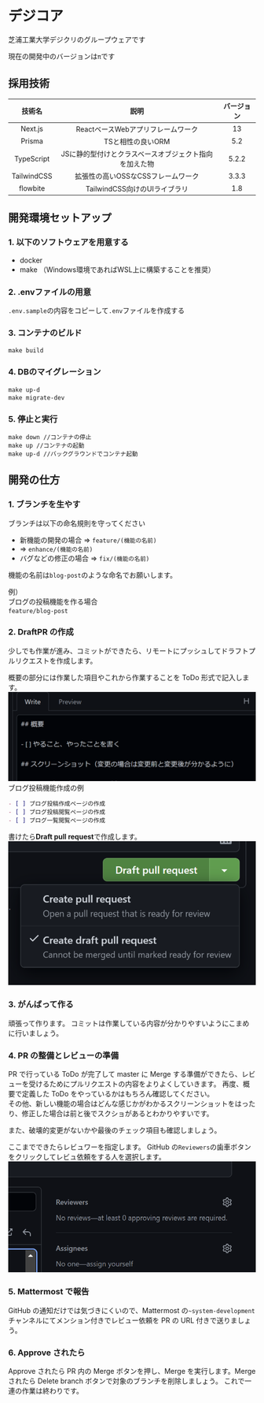 # デジコア

芝浦工業大学デジクリのグループウェアです

現在の開発中のバージョンは`π`です

## 採用技術

技術名|説明|バージョン
:-:|:-:|:-:
Next.js|ReactベースWebアプリフレームワーク|13
Prisma|TSと相性の良いORM|5.2
TypeScript|JSに静的型付けとクラスベースオブジェクト指向を加えた物|5.2.2
TailwindCSS|拡張性の高いOSSなCSSフレームワーク|3.3.3
flowbite|TailwindCSS向けのUIライブラリ|1.8

## 開発環境セットアップ

### 1. 以下のソフトウェアを用意する
- docker
- make
（Windows環境であればWSL上に構築することを推奨）

### 2. .envファイルの用意

`.env.sample`の内容をコピーして`.env`ファイルを作成する

### 3. コンテナのビルド

```
make build
```

### 4. DBのマイグレーション

```
make up-d
make migrate-dev
```

### 5. 停止と実行

```
make down //コンテナの停止
make up //コンテナの起動
make up-d //バックグラウンドでコンテナ起動
```

## 開発の仕方

### 1. ブランチを生やす

ブランチは以下の命名規則を守ってください

- 新機能の開発の場合 => `feature/(機能の名前)`
- => `enhance/(機能の名前)`
- バグなどの修正の場合 => `fix/(機能の名前)`

機能の名前は`blog-post`のような命名でお願いします。

例）  
ブログの投稿機能を作る場合  
`feature/blog-post`

### 2. DraftPR の作成

少しでも作業が進み、コミットができたら、リモートにプッシュしてドラフトプルリクエストを作成します。

概要の部分には作業した項目やこれから作業することを ToDo 形式で記入します。
![pr概要](./doc/image/pr-gaiyo.png)
ブログ投稿機能作成の例

```markdown
- [ ] ブログ投稿作成ページの作成
- [ ] ブログ投稿閲覧ページの作成
- [ ] ブログ一覧閲覧ページの作成
```

書けたら**Draft pull request**で作成します。
![draft-pr](./doc/image/pr-draft.png)

### 3. がんばって作る

頑張って作ります。
コミットは作業している内容が分かりやすいようにこまめに行いましょう。

### 4. PR の整備とレビューの準備

PR で行っている ToDo が完了して master に Merge する準備ができたら、レビューを受けるためにプルリクエストの内容をよりよくしていきます。
再度、概要で定義した ToDo をやっているかはもちろん確認してください。  
その他、新しい機能の場合はどんな感じかがわかるスクリーンショットをはったり、修正した場合は前と後でスクショがあるとわかりやすいです。

また、破壊的変更がないかや最後のチェック項目も確認しましょう。

ここまでできたらレビュワーを指定します。
GitHub の`Reviewers`の歯車ボタンをクリックしてレビュ依頼をする人を選択します。
![レビュワー指定](./doc/image/pr-reviewer.png)

### 5. Mattermost で報告

GitHub の通知だけでは気づきにくいので、Mattermost の`~system-development`チャンネルにてメンション付きでレビュー依頼を PR の URL 付きで送りましょう。

### 6. Approve されたら

Approve されたら PR 内の Merge ボタンを押し、Merge を実行します。Merge されたら Delete branch ボタンで対象のブランチを削除しましょう。
これで一連の作業は終わりです。
